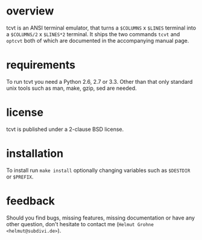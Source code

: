 overview
========
tcvt is an ANSI terminal emulator, that turns a `$COLUMNS` x `$LINES` terminal
into a `$COLUMNS/2` x `$LINES*2` terminal. It ships the two commands `tcvt` and
`optcvt` both of which are documented in the accompanying manual page.

requirements
============
To run tcvt you need a Python 2.6, 2.7 or 3.3. Other than that only standard
unix tools such as man, make, gzip, sed are needed.

license
=======
tcvt is published under a 2-clause BSD license.

installation
============
To install run `make install` optionally changing variables such as `$DESTDIR`
or `$PREFIX`.

feedback
========
Should you find bugs, missing features, missing documentation or have any other
question, don't hesitate to contact me (`Helmut Grohne <helmut@subdivi.de>`).
